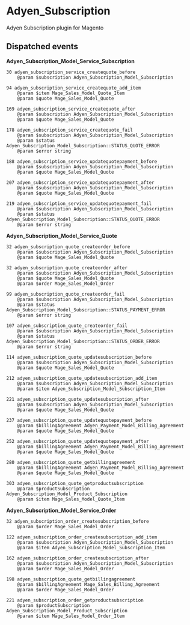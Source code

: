 # Adyen_Subscription
Adyen Subscription plugin for Magento


## Dispatched events

**Adyen_Subscription_Model_Service_Subscription**

    30 adyen_subscription_service_createquote_before
        @param $subscription Adyen_Subscription_Model_Subscription

    94 adyen_subscription_service_createquote_add_item
        @param $item Mage_Sales_Model_Quote_Item
        @param $quote Mage_Sales_Model_Quote

    169 adyen_subscription_service_createquote_after
        @param $subscription Adyen_Subscription_Model_Subscription
        @param $quote Mage_Sales_Model_Quote

    178 adyen_subscription_service_createquote_fail
        @param $subscription Adyen_Subscription_Model_Subscription
        @param $status Adyen_Subscription_Model_Subscription::STATUS_QUOTE_ERROR
        @param $error string

    188 adyen_subscription_service_updatequotepayment_before
        @param $subscription Adyen_Subscription_Model_Subscription
        @param $quote Mage_Sales_Model_Quote

    207 adyen_subscription_service_updatequotepayment_after
        @param $subscription Adyen_Subscription_Model_Subscription
        @param $quote Mage_Sales_Model_Quote

    219 adyen_subscription_service_updatequotepayment_fail
        @param $subscription Adyen_Subscription_Model_Subscription
        @param $status Adyen_Subscription_Model_Subscription::STATUS_QUOTE_ERROR
        @param $error string

**Adyen_Subscription_Model_Service_Quote**

    32 adyen_subscription_quote_createorder_before
        @param $subscription Adyen_Subscription_Model_Subscription
        @param $quote Mage_Sales_Model_Quote
        
    32 adyen_subscription_quote_createorder_after
        @param $subscription Adyen_Subscription_Model_Subscription
        @param $quote Mage_Sales_Model_Quote
        @param $order Mage_Sales_Model_Order
        
    99 adyen_subscription_quote_createorder_fail
        @param $subscription Adyen_Subscription_Model_Subscription
        @param $status Adyen_Subscription_Model_Subscription::STATUS_PAYMENT_ERROR
        @param $error string
        
    107 adyen_subscription_quote_createorder_fail
        @param $subscription Adyen_Subscription_Model_Subscription
        @param $status Adyen_Subscription_Model_Subscription::STATUS_ORDER_ERROR
        @param $error string
    
    114 adyen_subscription_quote_updatesubscription_before
        @param $subscription Adyen_Subscription_Model_Subscription
        @param $quote Mage_Sales_Model_Quote
        
    212 adyen_subscription_quote_updatesubscription_add_item
        @param $subscription Adyen_Subscription_Model_Subscription
        @param $item Adyen_Subscription_Model_Subscription_Item
        
    221 adyen_subscription_quote_updatesubscription_after
        @param $subscription Adyen_Subscription_Model_Subscription
        @param $quote Mage_Sales_Model_Quote
        
    237 adyen_subscription_quote_updatequotepayment_before
        @param $billingAgreement Adyen_Payment_Model_Billing_Agreement
        @param $quote Mage_Sales_Model_Quote
     
    252 adyen_subscription_quote_updatequotepayment_after
        @param $billingAgreement Adyen_Payment_Model_Billing_Agreement
        @param $quote Mage_Sales_Model_Quote
    
    280 adyen_subscription_quote_getbillingagreement
        @param $billingAgreement Adyen_Payment_Model_Billing_Agreement
        @param $quote Mage_Sales_Model_Quote
    
    303 adyen_subscription_quote_getproductsubscription
        @param $productSubscription Adyen_Subscription_Model_Product_Subscription
        @param $item Mage_Sales_Model_Quote_Item
        
**Adyen_Subscription_Model_Service_Order**

    32 adyen_subscription_order_createsubscription_before
        @param $order Mage_Sales_Model_Order
        
    122 adyen_subscription_order_createsubscription_add_item
        @param $subscription Adyen_Subscription_Model_Subscription
        @param $item Adyen_Subscription_Model_Subscription_Item	
        
    162 adyen_subscription_order_createsubscription_after
        @param $subscription Adyen_Subscription_Model_Subscription
        @param $order Mage_Sales_Model_Order
        
    198 adyen_subscription_quote_getbillingagreement
        @param $billingAgreement Mage_Sales_Billing_Agreement
        @param $order Mage_Sales_Model_Order
        
    221 adyen_subscription_order_getproductsubscription
        @param $productSubscription Adyen_Subscription_Model_Product_Subscription
        @param $item Mage_Sales_Model_Order_Item
	